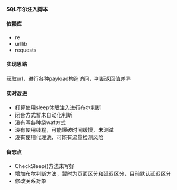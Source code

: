 #### SQL布尔注入脚本

#### 依赖库
- re
- urllib
- requests

#### 实现思路
获取url，进行各种payload构造访问，判断返回值差异

#### 实时改进
- 打算使用sleep休眠注入进行布尔判断
- 闭合方式暂未自动化判断
- 没有写各种绕waf方式
- 没有使用线程，可能爆破时间缓慢，未测试
- 没有使用代理池，可能有流量检测风险

#### 备忘点
- CheckSleep()方法未写好
- 增加布尔判断方法，暂时为页面区分和延迟区分，目前默认延迟区分
- 修改关系对象
